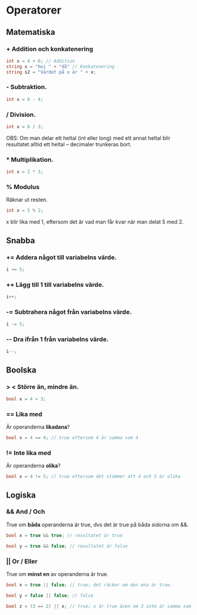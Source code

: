# Operatorer

## Matematiska

### + Addition och konkatenering

```csharp
int x = 4 + 6; // Addition
string s = "hej " + "då" // Konkatenering
string s2 = "Värdet på x är " + x;
```

### - Subtraktion.

```csharp
int x = 6 - 4;
```

### / Division.

```csharp
int x = 6 / 3;
```

OBS: Om man delar ett heltal (int eller long) med ett annat heltal blir resultatet alltid ett heltal – decimaler trunkeras bort.

### \* Multiplikation.

```csharp
int x = 2 * 3;
```

### % Modulus

Räknar ut resten.

```csharp
int x = 5 % 2;
```

x blir lika med 1, eftersom det är vad man får kvar när man delat 5 med 2.

## Snabba

### += Addera något till variabelns värde.

```csharp
i += 5;
```

### ++ Lägg till 1 till variabelns värde.

```csharp
i++;
```

### -= Subtrahera något från variabelns värde.

```csharp
i -= 5; 
```

### -- Dra ifrån 1 från variabelns värde.

```csharp
i--;
```

## Boolska

### > < Större än, mindre än.

```csharp
bool x = 4 > 3;
```

### == Lika med

Är operanderna **likadana**?

```csharp
bool x = 4 == 4; // true eftersom 4 är samma som 4
```

### != Inte lika med

Är operanderna **olika**?

```csharp
bool x = 4 != 5; // true eftersom det stämmer att 4 och 5 är olika
```

## Logiska

### && And / Och

True om **båda** operanderna är true, dvs det är true på båda sidorna om &&.

```csharp
bool x = true && true; // resultatet är true

bool y = true && false; // resultatet är false
```

### || Or / Eller

True om **minst en** av operanderna är true.

```csharp
bool x = true || false; // true; det räcker om den ena är true.

bool y = false || false; // false

bool z = (3 == 2) || x; // true; x är true även om 3 inte är samma som 2.
```
